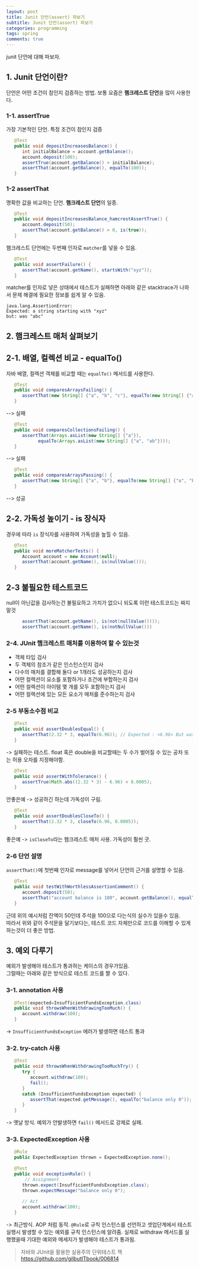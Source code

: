 ```yaml
---
layout: post
title: Junit 단언(assert) 파보기
subtitle: Junit 단언(assert) 파보기
categories: programming
tags: spring
comments: true
---
```


junit 단언에 대해 파보자. 

## 1. Junit 단언이란?
단언은 어떤 조건이 참인지 검증하는 방법. 보통 요즘은 **햄크레스트 단언**을 많이 사용한다.

### 1-1. assertTrue
가장 기본적인 단언. 특정 조건이 참인지 검증
```java
   @Test
   public void depositIncreasesBalance() {
      int initialBalance = account.getBalance();
      account.deposit(100);
      assertTrue(account.getBalance() > initialBalance);
      assertThat(account.getBalance(), equalTo(100));
   }
```
### 1-2 assertThat
명확한 값을 비교하는 단언. **햄크레스트 단언**의 일종. 
```java
   @Test
   public void depositIncreasesBalance_hamcrestAssertTrue() {
      account.deposit(50);
      assertThat(account.getBalance() > 0, is(true));
   }
```

햄크레스트 단언에는 두번째 인자로 `matcher`를 넣을 수 있음. 
```java
   @Test
   public void assertFailure() {
      assertThat(account.getName(), startsWith("xyz"));
   }
```
matcher를 인자로 넣은 상태에서 테스트가 실패하면 아래와 같은 stacktrace가 나와서 문제 해결에 필요한 정보를 쉽게 알 수 있음. 

```
java.lang.AssertionError:
Expected: a string starting with "xyz"
but: was "abc"
```

## 2. 햄크레스트 매처 살펴보기 
## 2-1. 배열, 컬렉션 비교 - equalTo()
자바 배열, 컬렉션 객체를 비교할 때는 `equalTo()` 메서드를 사용한다. 
```java
   @Test
   public void comparesArraysFailing() {
      assertThat(new String[] {"a", "b", "c"}, equalTo(new String[] {"a", "b"}));
   }
```
--> 실패

```java
   @Test
   public void comparesCollectionsFailing() {
      assertThat(Arrays.asList(new String[] {"a"}), 
            equalTo(Arrays.asList(new String[] {"a", "ab"})));
   }
```
--> 실패

```java
   @Test
   public void comparesArraysPassing() {
      assertThat(new String[] {"a", "b"}, equalTo(new String[] {"a", "b"}));
   }
```
--> 성공

## 2-2. 가독성 높이기 - is 장식자
경우에 따라 `is` 장식자를 사용하여 가독성을 높힐 수 있음. 
```java
   @Test
   public void moreMatcherTests() {
      Account account = new Account(null);
      assertThat(account.getName(), is(nullValue()));
   }
```
## 2-3 불필요한 테스트코드
null이 아닌값을 검사하는건 불필요하고 가치가 없으니 되도록 이런 테스트코드는 짜지말것
```java
      assertThat(account.getName(), is(not(nullValue())));
      assertThat(account.getName(), is(notNullValue()))
```

### 2-4. JUnit 햄크레스트 매처를 이용하여 할 수 있는것
- 객체 타입 검사
- 두 객체의 참조가 같은 인스턴스인지 검사
- 다수의 매처를 결합해 둘다 or 1개라도 성공하는지 검사 
- 어떤 컬렉션이 요소를 포함하거나 조건에 부합하는지 검사
- 어떤 컬렉션이 아이템 몇 개를 모두 포함하는지 검사
- 어떤 컬렉션에 있는 모든 요소가 매처를 준수하는지 검사

### 2-5 부동소수점 비교
```java
   @Test
   public void assertDoublesEqual() {
      assertThat(2.32 * 3, equalTo(6.96)); // Expected : <6.96> But was <6.599999999999>
   }
```
-> 실패하는 테스트. float 혹은 double을 비교할때는 두 수가 벌어질 수 있는 공차 또는 허용 오차를 지정해야함. 


```java
   @Test
   public void assertWithTolerance() {
      assertTrue(Math.abs((2.32 * 3) - 6.96) < 0.0005);
   }
```
안좋은예 -> 성공하긴 하는데 가독성이 구림.


```java
   @Test
   public void assertDoublesCloseTo() {
      assertThat(2.32 * 3, closeTo(6.96, 0.0005));
   }
```
좋은예 -> `isCloseTo`라는 햄크레스트 매처 사용. 가독성이 훨씬 굿. 

### 2-6 단언 설명
`assertThat()`에 첫번째 인자로 message를 넣어서 단언의 근거를 설명할 수 있음. 
```java
   @Test
   public void testWithWorthlessAssertionComment() {
      account.deposit(50);
      assertThat("account balance is 100", account.getBalance(), equalTo(50));
   }
```
근데 위의 예시처럼 잔액이 50인데 주석을 100으로 다는식의 실수가 있을수 있음.   
따라서 위와 같이 주석문을 달기보다는, 테스트 코드 자체만으로 코드를 이해할 수 있게 하는것이 더 좋은 방법.  

## 3. 예외 다루기
예외가 발생해야 테스트가 통과하는 케이스의 경우가있음.  
그럴때는 아래와 같은 방식으로 테스트 코드를 짤 수 있다. 

### 3-1. annotation 사용
```java
   @Test(expected=InsufficientFundsException.class)
   public void throwsWhenWithdrawingTooMuch() {
      account.withdraw(100);
   }
```
-> `InsufficientFundsException` 에러가 발생하면 테스트 통과

### 3-2. try-catch 사용
```java
   @Test
   public void throwsWhenWithdrawingTooMuchTry() {
      try {
         account.withdraw(100);
         fail();
      }
      catch (InsufficientFundsException expected) {
         assertThat(expected.getMessage(), equalTo("balance only 0"));
      }
   }
```
-> 옛날 방식. 예외가 안발생하면 `fail()` 메서드로 강제로 실패. 

### 3-3. ExpectedException 사용
```java
   @Rule
   public ExpectedException thrown = ExpectedException.none();  
   
   @Test
   public void exceptionRule() {
       // Assignment
      thrown.expect(InsufficientFundsException.class); 
      thrown.expectMessage("balance only 0");  
      
      // Act
      account.withdraw(100);  
   }
```
-> 최근방식. AOP 처럼 동작. `@Rule`로 규칙 인스턴스를 선언하고 셋업단계에서 테스트 실행시 발생할 수 있는 예외를 규칙 인스턴스에 알려줌. 실제로 withdraw 메서드를 실행했을때 기대한 예외와 메세지가 발생해야 테스트가 통과됨. 

> 자바와 JUnit을 활용한 실용주의 단위테스트 책   
https://github.com/gilbutITbook/006814